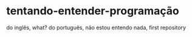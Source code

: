 # tentando-entender-programação

do inglês, what? do português, não estou entendo nada, first repository
